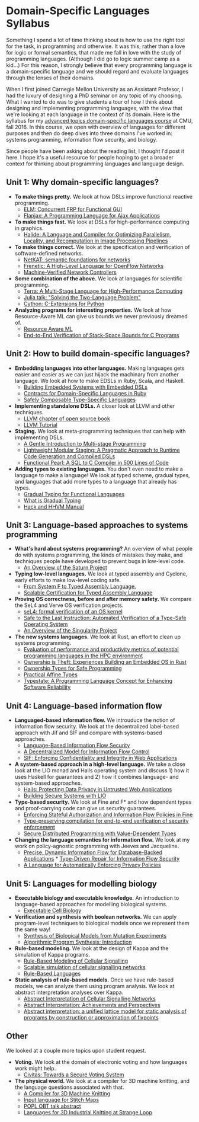 # Domain-Specific Languages Syllabus

Something I spend a lot of time thinking about is how to use the right tool for the task, in programming and otherwise. It was this, rather than a love for logic or formal semantics, that made me fall in love with the study of programming languages. (Although I did go to logic summer camp as a kid...) For this reason, I strongly believe that every programming language is a domain-specific language and we should regard and evaluate languages through the lenses of their domains.

When I first joined Carnegie Mellon University as an Assistant Profesor, I had the luxury of designing a PhD seminar on any topic of my choosing. What I wanted to do was to give students a tour of how I think about designing and implementing programming languages, with the view that we're looking at each language in the context of its domain. Here is the syllabus for my [advanced topics domain-specific languages course](http://www.cs.cmu.edu/~jyang2/courses/fall16/15819/) at CMU, fall 2016. In this course, we open with overview of languages for different purposes and then do deep dives into three domains I've worked in: systems programming, information flow security, and biology.

Since people have been asking about the reading list, I thought I'd post it here. I hope it's a useful resource for people hoping to get a broader context for thinking about programming languages and language design.

## Unit 1: Why domain-specific languages?
* **To make things pretty.** We look at how DSLs improve functional reactive programming.
   * [ELM: Concurrent FRP for Functional GUI](http://people.seas.harvard.edu/~chong/pubs/pldi13-elm.pdf)
   * [Flapjax: A Programming Language for Ajax Applications](http://www.cs.brown.edu/~sk/Publications/Papers/Published/mgbcgbk-flapjax/)
* **To make things fast.** We look at DSLs for high-performance computing in graphics.
   * [Halide: A Language and Compiler for Optimizing Parallelism, Locality, and Recomputation in Image Processing Pipelines](http://people.csail.mit.edu/jrk/halide-pldi13.pdf)
* **To make things correct.** We look at the specification and verification of software-defined networks.
   * [NetKAT: semantic foundations for networks](http://dl.acm.org/citation.cfm?id=2535862)
   * [Frenetic: A High-Level Language for OpenFlow Networks](http://frenetic-lang.org/publications/frenetic-presto10.pdf)
   * [Machine-Verified Network Controllers](http://frenetic-lang.org/publications/verified-pldi13.pdf)
* **Some combination of the above.** We look at languages for scientific programming.
   * [Terra: A Multi-Stage Language for High-Performance Computing](http://terralang.org/pldi071-devito.pdf)
   * [Julia talk: "Solving the Two-Language Problem"](https://www.youtube.com/watch?v=B9moDuSYzGo)
   * [Cython: C-Extensions for Python](http://cython.org/)
* **Analyzing programs for interesting properties.** We look at how Resource-Aware ML can give us bounds we never previously dreamed of.
   * [Resource Aware ML](http://www.cs.cmu.edu/~janh/papers/hah12cav.pdf)
   * [End-to-End Verification of Stack-Space Bounds for C Programs](http://www.cs.cmu.edu/~janh/papers/veristack2014.pdf)
   
## Unit 2: How to build domain-specific languages?
* **Embedding languages into other languages.** Making languages gets easier and easier as we can just hijack the machinary from another language. We look at how to make EDSLs in Ruby, Scala, and Haskell.
   * [Building Embedded Systems with Embedded DSLs](https://www.cs.indiana.edu/~lepike/pubs/embedded-experience.pdf)
   * [Contracts for Domain-Specific Languages in Ruby](http://www.cs.umd.edu/~jfoster/papers/dls12.pdf)
   * [Safely Composable Type-Specific Languages](https://github.com/wyvernlang/docs/raw/master/ecoop14/ecoop14.pdf)			
* **Implementing standalone DSLs.** A closer look at LLVM and other techniques.
   * [LLVM chapter of open source book](http://www.aosabook.org/en/llvm.html)
   * [LLVM Tutorial](http://llvm.org/docs/tutorial/index.html)				
* **Staging.** We look at meta-programming techniques that can help with implementing DSLs.
   * [A Gentle Introduction to Multi-stage Programming](https://www.cs.rice.edu/~taha/publications/journal/dspg04a.pdf)
   * [Lightweight Modular Staging: A Pragmatic Approach to Runtime Code Generation and Compiled DSLs](http://cacm.acm.org/magazines/2012/6/149801-lightweight-modular-staging/abstract)
   * [Functional Pearl: A SQL to C Compiler in 500 Lines of Code](https://www.cs.purdue.edu/homes/rompf/papers/rompf-icfp15.pdf)
* **Adding types to existing languages.** You don't even need to make a language to make a language! We look at typed scheme, gradual types, and languages that add more types to a language that already has types.
   * [Gradual Typing for Functional Languages](http://scheme2006.cs.uchicago.edu/13-siek.pdf)
   * [What is Gradual Typing](http://homes.soic.indiana.edu/jsiek/what-is-gradual-typing/)
   * [Hack and HHVM Manual](https://docs.hhvm.com/hack/types/annotations)

## Unit 3: Language-based approaches to systems programming
* **What's hard about systems programming?** An overview of what people do with systems programming, the kinds of mistakes they make, and techniques people have developed to prevent bugs in low-level code.
   * [An Overview of the Saturn Project](http://www.cs.utexas.edu/~isil/paste07.pdf)		
* **Typing low-level languages.** We look at typed assembly and Cyclone, early efforts to make low-level coding safe.
   * [From System F to Typed Assembly Language.](https://www.cs.cornell.edu/talc/papers/tal-popl.pdf)
   * [Scalable Certification for Typed Assembly Language](https://www.cs.cornell.edu/talc/papers/tal_scale.pdf)			
* **Proving OS correctness, before and after memory safety.** We compare the SeL4 and Verve OS verification projects.
   * [seL4: formal verification of an OS kernel](http://web1.cs.columbia.edu/~junfeng/09fa-e6998/papers/sel4.pdf)
   * [Safe to the Last Instruction: Automated Verification of a Type-Safe Operating System](http://www.cs.cmu.edu/~jyang2/papers/pldi117-yang.pdf)
   * [An Overview of the Singularity Project](https://www.microsoft.com/en-us/research/wp-content/uploads/2005/10/tr-2005-135.pdf)
* **The new systems languages.** We look at Rust, an effort to clean up systems programming.
   * [Evaluation of performance and productivity metrics of potential programming languages in the HPC environment](https://octarineparrot.com/assets/mrfloya-thesis-ba.pdf)
   * [Ownership is Theft: Experiences Building an Embedded OS in Rust](http://amitlevy.com/papers/tock-plos2015.pdf)
   * [Ownership Types for Safe Programming](http://dl.acm.org/citation.cfm?id=582440)
   * [Practical Affine Types](http://users.eecs.northwestern.edu/~jesse/pubs/alms/tovpucella-alms.pdf)
   * [Typestate: A Programming Language Concept for Enhancing Software Reliability](http://www.cs.cmu.edu/~aldrich/papers/classic/tse12-typestate.pdf)

## Unit 4: Language-based information flow
* **Languaged-based information flow.** We introuduce the notion of information flow security. We look at the decentralized label-based approach with Jif and SIF and compare with systems-based approaches.
   * [Language-Based Information Flow Security](http://www.utd.edu/~hamlen/Papers/sm-jsac03.pdf)
   * [A Decentralized Model for Information Flow Control](http://www.cs.cornell.edu/andru/papers/iflow-sosp97/iflow-sosp97.pdf.gz)
   * [SIF: Enforcing Confidentiality and Integrity in Web Applications](http://www.cs.cornell.edu/andru/papers/sif.pdf)			
* **A system-based approach in a high-level language.** We take a close look at the LIO monad and Hails operating system and discuss 1) how it uses Haskell for guarantees and 2) how it combines language- and system-based approaches.
   * [Hails: Protecting Data Privacy in Untrusted Web Applications](https://www.usenix.org/system/files/conference/osdi12/osdi12-final-35.pdf)
   * [Building Secure Systems with LIO](http://dl.acm.org/citation.cfm?id=2633371)
* **Type-based security.** We look at Fine and F* and how dependent types and proof-carrying code can give us security guarantees.
   * [Enforcing Stateful Authorization and Information Flow Policies in Fine](https://www.microsoft.com/en-us/research/wp-content/uploads/2016/02/techreport-3.pdf)
   * [Type-preserving compilation for end-to-end verification of security enforcement](https://www.microsoft.com/en-us/research/wp-content/uploads/2016/02/pldi150-chen.pdf)
   * [Secure Distributed Programming with Value-Dependent Types](https://www.microsoft.com/en-us/research/wp-content/uploads/2016/02/fstar-tr.pdf)			
* **Changing the language semantics for information flow.** We look at my work on policy-agnostic programming with Jeeves and Jacqueline.
   * [Precise, Dynamic Information Flow for Database-Backed Applications](http://www.cs.cmu.edu/~jyang2/papers/p631-yang.pdf)	    * [Type-Driven Repair for Information Flow Security](http://arxiv.org/pdf/1607.03445v1)
   * [A Language for Automatically Enforcing Privacy Policies](http://www.cs.cmu.edu/~jyang2/papers/popl088-yang.pdf)

## Unit 5: Languages for modelling biology
* **Executable biology and executable knowledge.** An introduction to language-based approaches for modelling biological systems.
   * [Executable Cell Biology](http://www.nature.com/nbt/journal/v25/n11/pdf/nbt1356.pdf)						
* **Verification and synthesis with boolean networks.** We can apply program-level techniques to biological models once we represent them the same way!
   * [Synthesis of Biological Models from Mutation Experiments](http://koksal.org/papers/KoksalETAL13SynthesisBiologicalModels.pdf)
   * [Algorithmic Program Synthesis: Introduction](http://link.springer.com/article/10.1007%2Fs10009-013-0287-9)		
* **Rule-based modeling.** We look at the design of Kappa and the simulation of Kappa programs.
   * [Rule-Based Modeling of Cellular Signalling](http://fontana.med.harvard.edu/www/Documents/WF/Papers/signaling.causality.pdf)
   * [Scalable simulation of cellular signalling networks](http://fontana.med.harvard.edu/www/Documents/WF/Papers/scalable.modeling.pdf)
   * [Rule-Based Languages](http://link.springer.com/article/10.1023/A:1018907806177)
* **Static analysis of rule-based models.** Once we have rule-based models, we can analyze them using program analysis. We look at abstract interpretation analyses over Kappa.
   * [Abstract Interpretation of Cellular Signalling Networks](http://fontana.med.harvard.edu/www/Documents/WF/Papers/abstract_interpretation.pdf)
   * [Abstract Interpretation: Achievements and Perspectives](http://www.di.ens.fr/~cousot/publications.www/Cousot-SSGRR-00.pdf)
   * [Abstract interpretation: a unified lattice model for static analysis of programs by construction or approximation of fixpoints](http://dl.acm.org/citation.cfm?id=512973)
   
## Other
We looked at a couple more topics upon student request.
* **Voting.** We look at the domain of electronic voting and how languages work might help.
   * [Civitas: Towards a Secure Voting System](https://www.cs.cornell.edu/andru/papers/civitas-oakland08.pdf)								
* **The physical world.**	We look at a compiler for 3D machine knitting, and the language questions associated with that.
   * [A Compiler for 3D Machine Knitting](https://s3-us-west-1.amazonaws.com/disneyresearch/wp-content/uploads/20160705213118/A-Compiler-for-3D-Machine-Knitting-Paper.pdf)
   * [Input language for Stitch Maps](https://stitch-maps.com/)
   * [POPL OBT talk abstract](http://conf.researchr.org/getImage/OBT-2016/orig/OBT_2016_paper_7.pdf)
   * [Languages for 3D Industrial Knitting at Strange Loop](http://lea.zone/blog/knitting-at-strange-loop/)
